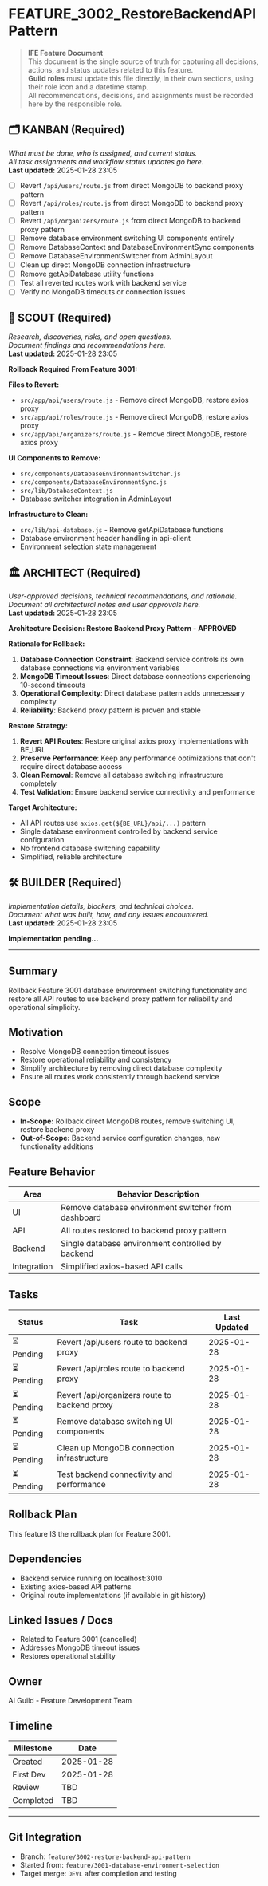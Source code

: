 # FEATURE_3002_RestoreBackendAPIPattern

> **IFE Feature Document**  
> This document is the single source of truth for capturing all decisions, actions, and status updates related to this feature.  
> **Guild roles** must update this file directly, in their own sections, using their role icon and a datetime stamp.  
> All recommendations, decisions, and assignments must be recorded here by the responsible role.

## 🗂️ KANBAN (Required)
_What must be done, who is assigned, and current status.  
All task assignments and workflow status updates go here._  
**Last updated:** 2025-01-28 23:05

- [ ] Revert `/api/users/route.js` from direct MongoDB to backend proxy pattern
- [ ] Revert `/api/roles/route.js` from direct MongoDB to backend proxy pattern  
- [ ] Revert `/api/organizers/route.js` from direct MongoDB to backend proxy pattern
- [ ] Remove database environment switching UI components entirely
- [ ] Remove DatabaseContext and DatabaseEnvironmentSync components
- [ ] Remove DatabaseEnvironmentSwitcher from AdminLayout
- [ ] Clean up direct MongoDB connection infrastructure
- [ ] Remove getApiDatabase utility functions
- [ ] Test all reverted routes work with backend service
- [ ] Verify no MongoDB timeouts or connection issues

## 🧭 SCOUT (Required)
_Research, discoveries, risks, and open questions.  
Document findings and recommendations here._  
**Last updated:** 2025-01-28 23:05

**Rollback Required From Feature 3001:**

**Files to Revert:**
- `src/app/api/users/route.js` - Remove direct MongoDB, restore axios proxy
- `src/app/api/roles/route.js` - Remove direct MongoDB, restore axios proxy  
- `src/app/api/organizers/route.js` - Remove direct MongoDB, restore axios proxy

**UI Components to Remove:**
- `src/components/DatabaseEnvironmentSwitcher.js`
- `src/components/DatabaseEnvironmentSync.js` 
- `src/lib/DatabaseContext.js`
- Database switcher integration in AdminLayout

**Infrastructure to Clean:**
- `src/lib/api-database.js` - Remove getApiDatabase functions
- Database environment header handling in api-client
- Environment selection state management

## 🏛️ ARCHITECT (Required)
_User-approved decisions, technical recommendations, and rationale.  
Document all architectural notes and user approvals here._  
**Last updated:** 2025-01-28 23:05

**Architecture Decision: Restore Backend Proxy Pattern - APPROVED**

**Rationale for Rollback:**
1. **Database Connection Constraint**: Backend service controls its own database connections via environment variables
2. **MongoDB Timeout Issues**: Direct database connections experiencing 10-second timeouts  
3. **Operational Complexity**: Direct database pattern adds unnecessary complexity
4. **Reliability**: Backend proxy pattern is proven and stable

**Restore Strategy:**
1. **Revert API Routes**: Restore original axios proxy implementations with BE_URL
2. **Preserve Performance**: Keep any performance optimizations that don't require direct database access
3. **Clean Removal**: Remove all database switching infrastructure completely
4. **Test Validation**: Ensure backend service connectivity and performance

**Target Architecture:**
- All API routes use `axios.get(${BE_URL}/api/...)` pattern
- Single database environment controlled by backend service configuration
- No frontend database switching capability
- Simplified, reliable architecture

## 🛠️ BUILDER (Required)
_Implementation details, blockers, and technical choices.  
Document what was built, how, and any issues encountered._  
**Last updated:** 2025-01-28 23:05

**Implementation pending...**

---

## Summary
Rollback Feature 3001 database environment switching functionality and restore all API routes to use backend proxy pattern for reliability and operational simplicity.

## Motivation
- Resolve MongoDB connection timeout issues
- Restore operational reliability and consistency
- Simplify architecture by removing direct database complexity
- Ensure all routes work consistently through backend service

## Scope
- **In-Scope:** Rollback direct MongoDB routes, remove switching UI, restore backend proxy
- **Out-of-Scope:** Backend service configuration changes, new functionality additions

## Feature Behavior
| Area       | Behavior Description                                  |
|------------|--------------------------------------------------------|
| UI         | Remove database environment switcher from dashboard   |
| API        | All routes restored to backend proxy pattern          |
| Backend    | Single database environment controlled by backend     |
| Integration | Simplified axios-based API calls                     |

## Tasks
| Status         | Task                                | Last Updated  |
|----------------|-------------------------------------|---------------|
| ⏳ Pending      | Revert /api/users route to backend proxy            | 2025-01-28    |
| ⏳ Pending      | Revert /api/roles route to backend proxy            | 2025-01-28    |
| ⏳ Pending      | Revert /api/organizers route to backend proxy       | 2025-01-28    |
| ⏳ Pending      | Remove database switching UI components              | 2025-01-28    |
| ⏳ Pending      | Clean up MongoDB connection infrastructure           | 2025-01-28    |
| ⏳ Pending      | Test backend connectivity and performance            | 2025-01-28    |

## Rollback Plan
This feature IS the rollback plan for Feature 3001.

## Dependencies
- Backend service running on localhost:3010
- Existing axios-based API patterns
- Original route implementations (if available in git history)

## Linked Issues / Docs
- Related to Feature 3001 (cancelled)
- Addresses MongoDB timeout issues
- Restores operational stability

## Owner
AI Guild - Feature Development Team

## Timeline
| Milestone | Date       |
|-----------|------------|
| Created   | 2025-01-28 |
| First Dev | 2025-01-28 |
| Review    | TBD        |
| Completed | TBD        |

---

## Git Integration
- Branch: `feature/3002-restore-backend-api-pattern`
- Started from: `feature/3001-database-environment-selection`
- Target merge: `DEVL` after completion and testing